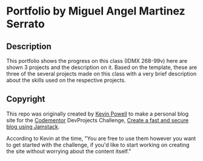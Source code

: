 # Portfolio by Miguel Angel Martinez Serrato

## Description

This portfolio shows the progress on this class (IDMX 268-99v) here are shown 3 projects and the description on it. Based on the template, these are three of the several projects made on this class with a very brief description about the skills used on the respective projects.

## Copyright

This repo was originally created by [Kevin Powell](https://kevinpowell.co) to make a personal blog site for the [Codementor](https://www.codementor.io/) DevProjects Challenge, [Create a fast and secure blog using Jamstack](https://www.codementor.io/projects/web/create-a-fast-and-secure-blog-using-jamstack-c93coupnxb).

According to Kevin at the time, "You are free to use them however you want to get started with the challenge, if you'd like to start working on creating the site without worrying about the content itself."

